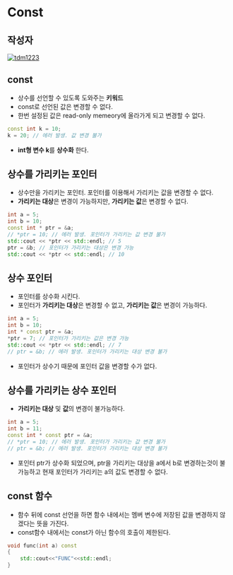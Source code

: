 # **Const**

## 작성자
[![tdm1223](https://avatars1.githubusercontent.com/u/21440957?s=100&v=4)](https://github.com/tdm1223)

## const
- 상수를 선언할 수 있도록 도와주는 **키워드** 
- const로 선언된 값은 변경할 수 없다.
- 한번 설정된 값은 read-only memeory에 올라가게 되고 변경할 수 없다. 

```cpp
const int k = 10; 
k = 20; // 에러 발생. 값 변경 불가
```
- **int형 변수 k**를 **상수화** 한다.

## 상수를 가리키는 포인터
- 상수만을 가리키는 포인터. 포인터를 이용해서 가리키는 값을 변경할 수 없다.
- **가리키는 대상**은 변경이 가능하지만, **가리키는 값**은 변경할 수 없다.

```cpp
int a = 5;
int b = 10;
const int * ptr = &a;
// *ptr = 10; // 에러 발생. 포인터가 가리키는 값 변경 불가
std::cout << *ptr << std::endl; // 5
ptr = &b; // 포인터가 가리키는 대상은 변경 가능
std::cout << *ptr << std::endl; // 10
```

## 상수 포인터
- 포인터를 상수화 시킨다.
- 포인터가 **가리키는 대상**은 변경할 수 없고, **가리키는 값**은 변경이 가능하다.

```cpp
int a = 5;
int b = 10;
int * const ptr = &a;
*ptr = 7; // 포인터가 가리키는 값은 변경 가능
std::cout << *ptr << std::endl; // 7
// ptr = &b; // 에러 발생. 포인터가 가리키는 대상 변경 불가
```
- 포인터가 상수기 때문에 포인터 값을 변경할 수가 없다.

## 상수를 가리키는 상수 포인터
- **가리키는 대상** 및 **값**의 변경이 불가능하다.
```cpp
int a = 5;
int b = 11;
const int * const ptr = &a;
// *ptr = 10; // 에러 발생. 포인터가 가리키는 값 변경 불가
// ptr = &b; // 에러 발생. 포인터가 가리키는 대상 변경 불가
```
- 포인터 ptr가 상수화 되었으며, ptr을 가리키는 대상을 a에서 b로 변경하는것이 불가능하고 현재 포인터가 가리키는 a의 값도 변경할 수 없다.

## const 함수
- 함수 뒤에 const 선언을 하면 함수 내에서는 멤버 변수에 저장된 값을 변경하지 않겠다는 뜻을 가진다.
- const함수 내에서는 const가 아닌 함수의 호출이 제한된다.
```cpp
void func(int a) const
{
    std::cout<<"FUNC"<<std::endl;
}
```
